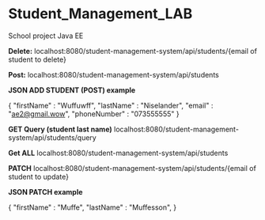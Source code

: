 # Student_Management_LAB
School project Java EE

**<Endpoints>**

**Delete:**
localhost:8080/student-management-system/api/students/{email of student to delete}

**Post:**
localhost:8080/student-management-system/api/students


**JSON ADD STUDENT (POST) example** 

{
	"firstName" : "Wuffuwff",
	"lastName" : "Niselander",
	"email" : "ae2@gmail.wow",
	"phoneNumber" : "073555555"
}

**GET Query (student last name)**
localhost:8080/student-management-system/api/students/query


**Get ALL**
localhost:8080/student-management-system/api/students

**PATCH**
localhost:8080/student-management-system/api/students/{email of student to update}


**JSON PATCH example** 

{
	"firstName" : "Muffe",
	"lastName" : "Muffesson",
}
